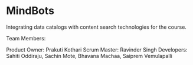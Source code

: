 # MindBots
Integrating data catalogs with content search technologies for the course. 

Team Members:

Product Owner: Prakuti Kothari
Scrum Master: Ravinder Singh
Developers: Sahiti Oddiraju, Sachin Mote, Bhavana Machaa, Saiprem Vemulapalli
